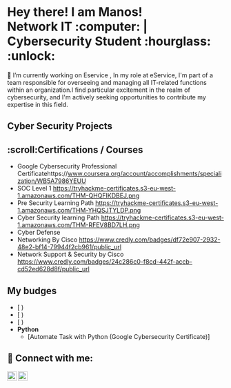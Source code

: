 <h1>Hey there! I am Manos!<br/> Network IT :computer: | </a> Cybersecurity Student :hourglass: :unlock: </a></a></h1>
🔭 I’m currently working on Eservice , In my role at eService, I'm part of a team responsible for overseeing and managing all IT-related functions within an organization.I find particular excitement in the realm of cybersecurity, and I'm actively seeking opportunities to contribute my expertise in this field.

<h2>Cyber Security Projects</h2>

<h2>:scroll:Certifications / Courses</h2>


  - Google Cybersecurity Professional Certificatehttps://www.coursera.org/account/accomplishments/specialization/WB5A7986YEUU
  - SOC Level 1 https://tryhackme-certificates.s3-eu-west-1.amazonaws.com/THM-QHQFIKDBEJ.png 
  - Pre Security Learning Path https://tryhackme-certificates.s3-eu-west-1.amazonaws.com/THM-YHQSJTYLDP.png
  - Cyber Security learning Path https://tryhackme-certificates.s3-eu-west-1.amazonaws.com/THM-RFEV8BD7LH.png
  - Cyber Defense
  - Networking By Cisco https://www.credly.com/badges/df72e907-2932-48e2-bf14-79944f2cb961/public_url
  - Network Support & Security by Cisco https://www.credly.com/badges/24c286c0-f8cd-442f-accb-cd52ed628d8f/public_url 
<h2>My budges</h2>
 



 - [ )
  - [ )
  - [ )
- <b>Python</b>
  - [Automate Task with Python (Google Cybersecurity Certificate)]


<h2> 🤳 Connect with me:</h2>


[<img align="left" alt="Manos  | LinkedIn" width="22px" src="https://cdn.jsdelivr.net/npm/simple-icons@v3/icons/linkedin.svg" />][linkedin]
[<img align="left" alt="Manos | Instagram" width="22px" src="https://cdn.jsdelivr.net/npm/simple-icons@v3/icons/instagram.svg" />][instagram]


[instagram]: https://www.instagram.com/manolis.atsas/
[linkedin]: https://linkedin.com/in/manolis-atsas

